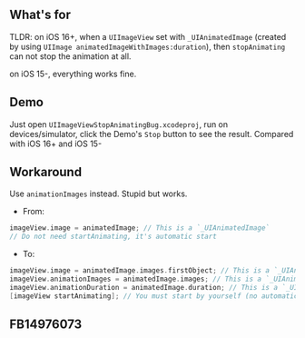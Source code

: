 ## What's for

TLDR: on iOS 16+, when a `UIImageView` set with `_UIAnimatedImage` (created by using `UIImage animatedImageWithImages:duration`), then `stopAnimating` can not stop the animation at all.

on iOS 15-, everything works fine.

## Demo

Just open `UIImageViewStopAnimatingBug.xcodeproj`, run on devices/simulator, click the Demo's `Stop` button to see the result. Compared with iOS 16+ and iOS 15-

## Workaround

Use `animationImages` instead. Stupid but works.

+ From:

```objective-c
imageView.image = animatedImage; // This is a `_UIAnimatedImage`
// Do not need startAnimating, it's automatic start
```

+ To:

```objective-c
imageView.image = animatedImage.images.firstObject; // This is a `_UIAnimatedImage`
imageView.animationImages = animatedImage.images; // This is a `_UIAnimatedImage`
imageView.animationDuration = animatedImage.duration; // This is a `_UIAnimatedImage`
[imageView startAnimating]; // You must start by yourself (no automatic start unlike the above one)
```


## FB14976073
